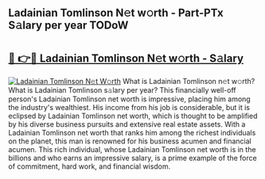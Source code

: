 ## Ladainian Tomlinson N𝚎t w𝚘rth - Part-PTx S𝚊lary per year TODoW

# <h2><a href="http://gc3l5f.nevu.top/?p=Ladainian+Tomlinson">🔗 👉🔴 Ladainian Tomlinson N𝚎t w𝚘rth - S𝚊lary</a></h2>

[![Ladainian Tomlinson N𝚎t W𝚘rth](https://i.imgur.com/Oavwk0R.jpeg)](http://gc3l5f.nevu.top/?p=Ladainian+Tomlinson)
What is Ladainian Tomlinson n𝚎t w𝚘rth? What is Ladainian Tomlinson s𝚊lary per year?
This financially well-off person's Ladainian Tomlinson net worth is impressive, placing him among the industry's wealthiest. His income from his job is considerable, but it is eclipsed by Ladainian Tomlinson net worth, which is thought to be amplified by his diverse business pursuits and extensive real estate assets. With a Ladainian Tomlinson net worth that ranks him among the richest individuals on the planet, this man is renowned for his business acumen and financial acumen. This rich individual, whose Ladainian Tomlinson net worth is in the billions and who earns an impressive salary, is a prime example of the force of commitment, hard work, and financial wisdom.

